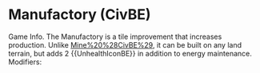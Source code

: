 # Manufactory (CivBE)

Game Info.
The Manufactory is a tile improvement that increases production. Unlike [Mine%20%28CivBE%29](Mines), it can be built on any land terrain, but adds 2 {{UnhealthIconBE}} in addition to energy maintenance.
Modifiers: